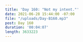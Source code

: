 ```yaml
---
title: 'Day 160: "Not my intent."'
date: 2021-06-28 15:44:00 -07:00
file: "/uploads/Day-B160.mp3"
post: Day 160
duration: '00:04:07'
length: 3633223
---
```


